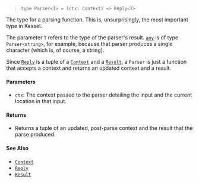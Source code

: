<!--
 Copyright (c) 2020 Thomas J. Otterson
 
 This software is released under the MIT License.
 https://opensource.org/licenses/MIT
-->

> `type Parser<T> = (ctx: Context) => Reply<T>`

The type for a parsing function. This is, unsurprisingly, the most important type in Kessel.

The parameter `T` refers to the type of the parser's result. [`any`](../parsers/any.md) is of type `Parser<string>`, for example, because that parser produces a single character (which is, of course, a string).

Since [`Reply`](reply.md) is a tuple of a [`Context`](context.md) and a [`Result`](result.md), a `Parser` is just a function that accepts a context and returns an updated context and a result.

#### Parameters

* `ctx`: The context passed to the parser detailing the input and the current location in that input.

#### Returns

* Returns a tuple of an updated, post-parse context and the result that the parse produced.

#### See Also

* [`Context`](context.md)
* [`Reply`](reply.md)
* [`Result`](result.md)